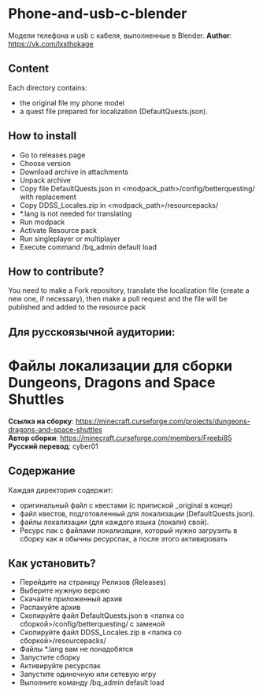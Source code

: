 # Phone-and-usb-c-blender
Модели телефона и usb c кабеля, выполненные в Blender.
**Author**: https://vk.com/lxsthokage 

## Content
Еach directory contains:

 - the original file my phone model
 - a quest file prepared for localization (DefaultQuests.json).

## How to install

 - Go to releases page
 - Choose version
 - Download archive in attachments
 - Unpack archive
 - Copy file DefaultQuests.json in <modpack_path>/config/betterquesting/ with replacement
 - Copy DDSS_Locales.zip in <modpack_path>/resourcepacks/
 - *.lang is not needed for translating
 - Run modpack
 - Activate Resource pack
 - Run singleplayer or multiplayer
 - Execute command /bq_admin default load

## How to contribute?

You need to make a Fork repository, translate the localization file (create a new one, if necessary), then make a pull request and the file will be published and added to the resource pack


## Для русскоязычной аудитории:
# Файлы локализации для сборки Dungeons, Dragons and Space Shuttles

**Ссылка на сборку**: https://minecraft.curseforge.com/projects/dungeons-dragons-and-space-shuttles  
**Автор сборки**: https://minecraft.curseforge.com/members/Freebi85  
**Русский перевод**: cyber01  

## Содержание
Каждая директория содержит:

 - оригинальный файл с квестами (с припиской _original в конце)
 - файл квестов, подготовленный для локализации (DefaultQuests.json).
 - файлы локализации (для каждого языка (локали) свой).
 - Ресурс пак с файлами локализации, который нужно загрузить в сборку как и обычны ресурспак, а после этого активировать

## Как установить?

 - Перейдите на страницу Релизов (Releases)
 - Выберите нужную версию
 - Скачайте приложенный архив
 - Распакуйте архив
 - Скопируйте файл DefaultQuests.json в <папка со сборкой>/config/betterquesting/ с заменой
 - Скопируйте файл DDSS_Locales.zip в <папка со сборкой>/resourcepacks/
 - Файлы *.lang вам не понадобятся
 - Запустите сборку
 - Активируйте ресурспак
 - Запустите одиночную или сетевую игру
 - Выполните команду /bq_admin default load
